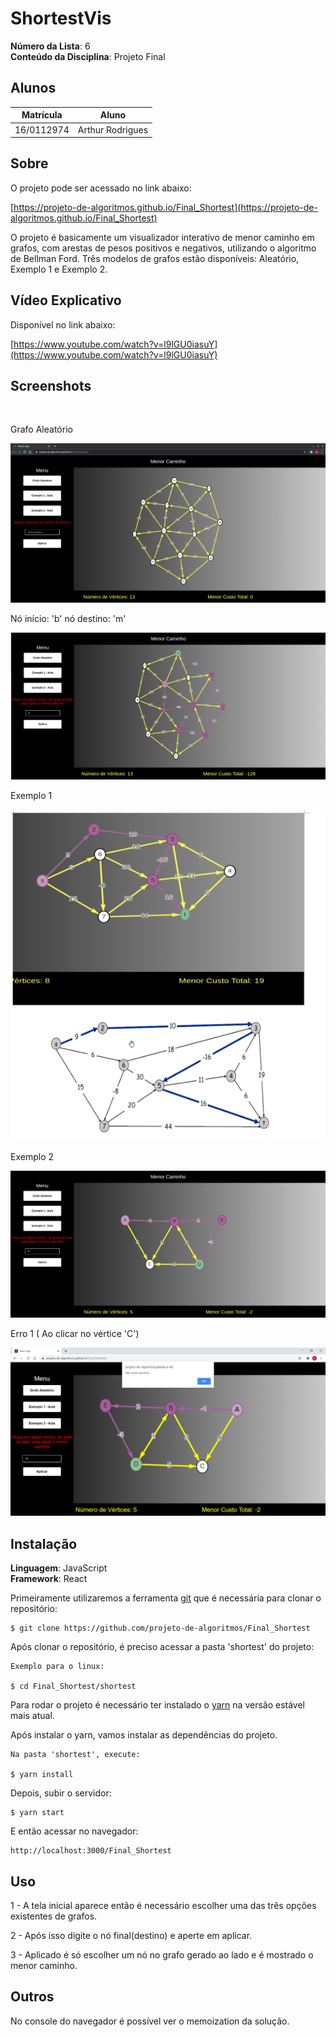 # ShortestVis

**Número da Lista**: 6<br>
**Conteúdo da Disciplina**: Projeto Final<br>

## Alunos

| Matrícula  | Aluno            |
| ---------- | ---------------- |
| 16/0112974 | Arthur Rodrigues |

## Sobre

O projeto pode ser acessado no link abaixo:
    
   
   [https://projeto-de-algoritmos.github.io/Final_Shortest](https://projeto-de-algoritmos.github.io/Final_Shortest)
    
O projeto é basicamente um visualizador interativo de menor caminho em grafos, com arestas de pesos positivos e negativos, utilizando o algoritmo de Bellman Ford. Três modelos de grafos estão disponíveis: Aleatório, Exemplo 1 e Exemplo 2.


## Vídeo Explicativo
Disponível no link abaixo:

[https://www.youtube.com/watch?v=l9lGU0iasuY](https://www.youtube.com/watch?v=l9lGU0iasuY)


## Screenshots
<br>

Grafo Aleatório

![random graph](./screenshots/random.png)

Nó início: 'b' nó destino: 'm' 

![random graph b to m](./screenshots/random-b-to-m.png)

Exemplo 1 

![example 1](./screenshots/example1.png)

Exemplo 2

![example 1](./screenshots/example2.png)

Erro 1 ( Ao clicar no vértice 'C')

![example 1](./screenshots/error1.PNG)

## Instalação

**Linguagem**: JavaScript<br>
**Framework**: React<br>


Primeiramente utilizaremos a ferramenta [git](https://git-scm.com/downloads) que é necessária para clonar o repositório:

    $ git clone https://github.com/projeto-de-algoritmos/Final_Shortest

Após clonar o repositório, é preciso acessar a pasta 'shortest' do projeto:

    Exemplo para o linux:

    $ cd Final_Shortest/shortest

Para rodar o projeto é necessário ter instalado o [yarn](https://classic.yarnpkg.com/pt-BR/docs/install/#debian-stable) na versão estável mais atual.

Após instalar o yarn, vamos instalar as dependências do projeto.

    Na pasta 'shortest', execute:

    $ yarn install

Depois, subir o servidor:

    $ yarn start

E então acessar no navegador:

    http://localhost:3000/Final_Shortest



## Uso

1 - A tela inicial aparece então é necessário escolher uma das três opções existentes de grafos. 

2 - Após isso digite o nó final(destino) e aperte em aplicar.

3 - Aplicado é só escolher um nó no grafo gerado ao lado e é mostrado o menor caminho.
## Outros

No console do navegador é possível ver o memoization da solução.
